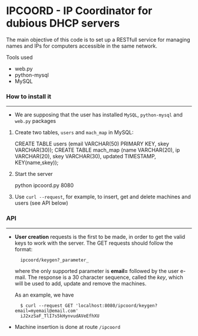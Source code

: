IPCOORD - IP Coordinator for dubious DHCP servers
===

The main objective of this code is to set up a RESTfull service for
managing names and IPs for computers accessible in the same network.

Tools used

- web.py
- python-mysql
- MySQL

### How to install it
---

* We are supposing that the user has installed `MySQL`, `python-mysql`
  and `web.py` packages

1. Create two tables, `users` and `mach_map` in MySQL:

    CREATE TABLE users (email VARCHAR(50) PRIMARY KEY, skey VARCHAR(30));
    CREATE TABLE mach_map (name VARCHAR(20), ip VARCHAR(20), skey VARCHAR(30), updated TIMESTAMP, KEY(name,skey));

2. Start the server

    python ipcoord.py 8080

3. Use `curl --request`, for example, to insert, get and delete machines and users (see API below)

### API
---

* __User creation__ requests is the first to be made, in order to get the valid keys to work with the server. The GET requests should follow the format:

        ipcoord/keygen?_parameter_

    where the only supported parameter is __email=__ followed by the user e-mail. The response is a 30 character sequence, called the _key_, which will be used to add, update and remove the machines.

    As an example, we have

        $ curl --request GET 'localhost:8080/ipcoord/keygen?email=myemail@email.com'
        iJ2xzSaF_TlI7s5kHynvudAVeEfhXU

* Machine insertion is done at route `/ipcoord`